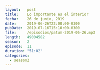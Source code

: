 ```yaml
---
layout:   post
title:    Lo importante es el interior
fecha:    26 de junio, 2019
date:     2019-06-26T22:00:00-0300
pubDate:  2019-07-16T15:10:00-0300
file:     /episodios/patum-2019-06-26.mp3
length:   49004582
season:   2
episode:  11
duration: "51:02"
categories:
  - season2
---
```

